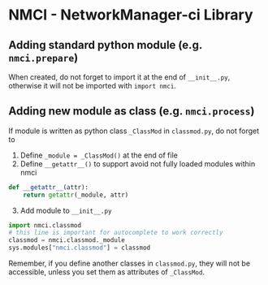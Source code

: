 # NMCI - NetworkManager-ci Library

## Adding standard python module (e.g. `nmci.prepare`)

When created, do not forget to import it at the end of `__init__.py`, otherwise it will not be imported with `import nmci`.

## Adding new module as class (e.g. `nmci.process`)

If module is written as python class `_ClassMod` in `classmod.py`, do not forget to

1. Define `_module = _ClassMod()` at the end of file
2. Define `__getattr__()` to support avoid not fully loaded modules within nmci

```python
def __getattr__(attr):
    return getattr(_module, attr)
```

3. Add module to `__init__.py`

```python
import nmci.classmod
# this line is important for autocomplete to work correctly
classmod = nmci.classmod._module
sys.modules["nmci.classmod"] = classmod
```

Remember, if you define another classes in `classmod.py`, they will not be accessible,
unless you set them as attributes of `_ClassMod`.